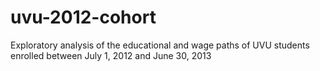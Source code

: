 # uvu-2012-cohort
Exploratory analysis of the educational and wage paths of UVU students enrolled between July 1, 2012 and June 30, 2013
